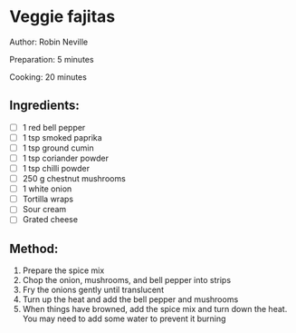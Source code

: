 # Veggie fajitas

Author: Robin Neville

Preparation: 5 minutes

Cooking: 20 minutes

## Ingredients:
- [ ] 1 red bell pepper
- [ ] 1 tsp smoked paprika
- [ ] 1 tsp ground cumin
- [ ] 1 tsp coriander powder
- [ ] 1 tsp chilli powder
- [ ] 250 g chestnut mushrooms
- [ ] 1 white onion
- [ ] Tortilla wraps
- [ ] Sour cream
- [ ] Grated cheese

## Method:
1. Prepare the spice mix
2. Chop the onion, mushrooms, and bell pepper into strips
3. Fry the onions gently until translucent
4. Turn up the heat and add the bell pepper and mushrooms
5. When things have browned, add the spice mix and turn down the heat. You may need to add some water to prevent it burning
